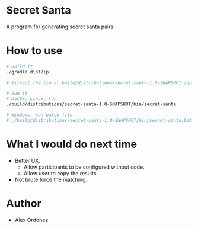 # Secret Santa

A program for generating secret santa pairs.

# How to use

``` sh
# Build it
./gradle distZip

# Extract the zip at build/distributions/secret-santa-1.0-SNAPSHOT.zip 

# Run it
# macOS, Linux, run
./build/distributions/secret-santa-1.0-SNAPSHOT/bin/secret-santa

# Windows, run batch file
# ./build/distributions/secret-santa-1.0-SNAPSHOT/bin/secret-santa.bat
```

# What I would do next time

* Better UX.
  * Allow participants to be configured without code.
  * Allow user to copy the results.
* Not brute force the matching.

# Author

* Alex Ordonez
